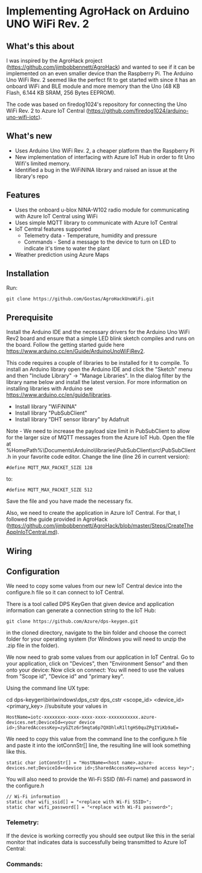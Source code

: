 # Implementing AgroHack on Arduino UNO WiFi Rev. 2

## What's this about

I was inspired by the AgroHack project (https://github.com/jimbobbennett/AgroHack) and wanted to see if it can be implemented on an even smaller device than the Raspberry Pi. The Arduino Uno WiFi Rev. 2 seemed like the perfect fit to get started with since it has an onboard WiFi and BLE module and more memory than the Uno (48 KB Flash, 6.144 KB SRAM, 256 Bytes EEPROM).

The code was based on firedog1024's repository for connecting the Uno WiFi Rev. 2 to Azure IoT Central (https://github.com/firedog1024/arduino-uno-wifi-iotc).

## What's new

* Uses Arduino Uno WiFi Rev. 2, a cheaper platform than the Raspberry Pi
* New implementation of interfacing with Azure IoT Hub in order to fit Uno Wifi's limited memory.
* Identified a bug in the WiFiNINA library and raised an issue at the library's repo


## Features

* Uses the onboard u-blox NINA-W102 radio module for communicating with Azure IoT Central using WiFi
* Uses simple MQTT library to communicate with Azure IoT Central
* IoT Central features supported
    * Telemetry data - Temperature, humidity and pressure
    * Commands - Send a message to the device to turn on LED to indicate it's time to water the plant
* Weather prediction using Azure Maps

## Installation

Run:

```
git clone https://github.com/Gostas/AgroHackUnoWiFi.git   
```

## Prerequisite

Install the Arduino IDE and the necessary drivers for the Arduino Uno WiFi Rev2 board and ensure that a simple LED blink sketch compiles and runs on the board. Follow the getting started guide here https://www.arduino.cc/en/Guide/ArduinoUnoWiFiRev2.

This code requires a couple of libraries to be installed for it to compile. To install an Arduino library open the Arduino IDE and click the "Sketch" menu and then "Include Library" -> "Manage Libraries". In the dialog filter by the library name below and install the latest version. For more information on installing libraries with Arduino see https://www.arduino.cc/en/guide/libraries.

* Install library "WiFiNINA"
* Install library "PubSubClient"
* Install library "DHT sensor library" by Adafruit


Note - We need to increase the payload size limit in PubSubClient to allow for the larger size of MQTT messages from the Azure IoT Hub. Open the file at %HomePath%\Documents\Arduino\libraries\PubSubClient\src\PubSubClient.h in your favorite code editor. Change the line (line 26 in current version):

```
#define MQTT_MAX_PACKET_SIZE 128
```

to:

```
#define MQTT_MAX_PACKET_SIZE 512
```

Save the file and you have made the necessary fix.

Also, we need to create the application in Azure IoT Central. For that, I followed the guide provided in AgroHack (https://github.com/jimbobbennett/AgroHack/blob/master/Steps/CreateTheAppInIoTCentral.md).

## Wiring


## Configuration

We need to copy some values from our new IoT Central device into the configure.h file so it can connect to IoT Central. 

There is a tool called DPS KeyGen that given device and application information can generate a connection string to the IoT Hub:

```
git clone https://github.com/Azure/dps-keygen.git
```

in the cloned directory, navigate to the bin folder and choose the correct folder for your operating system (for Windows you will need to unzip the .zip file in the folder).

We now need to grab some values from our application in IoT Central. Go to your application, click on "Devices", then "Environment Sensor" and then onto your device:
Now click on connect:
You will need to use the values from "Scope id", "Device id" and "primary key".

Using the command line UX type:

cd dps-keygen\bin\windows\dps_cstr
dps_cstr <scope_id> <device_id> <primary_key>  //subsitute your values in


```
HostName=iotc-xxxxxxxx-xxxx-xxxx-xxxx-xxxxxxxxxxx.azure-devices.net;DeviceId=<your device id>;SharedAccessKey=zyGZtz6r5mqta6p7QXOhlxR1ltgHS0quZPgIYiKb9aE=
```

We need to copy this value from the command line to the configure.h file and paste it into the iotConnStr[] line, the resulting line will look something like this.

```
static char iotConnStr[] = "HostName=<host name>.azure-devices.net;DeviceId=<device id>;SharedAccessKey=<shared access key>";
```

You will also need to provide the Wi-Fi SSID (Wi-Fi name) and password in the configure.h

```
// Wi-Fi information
static char wifi_ssid[] = "<replace with Wi-Fi SSID>";
static char wifi_password[] = "<replace with Wi-Fi password>";
```


### Telemetry:

If the device is working correctly you should see output like this in the serial monitor that indicates data is successfully being transmitted to Azure IoT Central:



### Commands:
